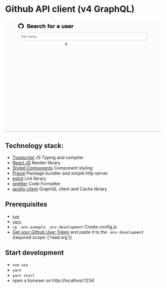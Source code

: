 # Github API client (v4 GraphQL)

![App preview](src/assets/app-preview.gif)

## Technology stack:

-   [Typescript](https://www.typescriptlang.org/) JS Typing and compiler
-   [React JS](https://reactjs.org/) Render library
-   [Styled Components](https://styled-components.com/) Component styling
-   [Pracel](https://expressjs.com/) Package bundler and simple http server
-   [eslint](https://lodash.com/) Lint library
-   [prettier](https://lodash.com/) Code Formatter
-   [apollo-client](https://www.apollographql.com/docs/react/) GraphQL client and Cache library

## Prerequisites

-   [`nvm`](https://github.com/creationix/nvm#installation)
-   [`yarn`](https://yarnpkg.com/en/docs/install)
-   `cp .env.exmaple .env.development` Create config.js
-   [Get your Github User Token](https://github.com/settings/tokens) and paste it to the `.env.development` (required scope: ['read:org'])

## Start development

-   `nvm use`
-   `yarn`
-   `yarn start`
-   open a borwser on http://localhost:1234
